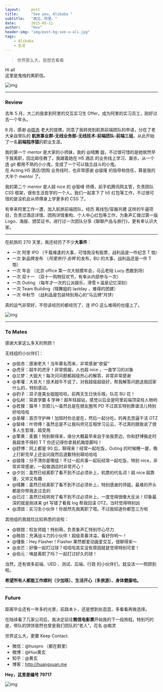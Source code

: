 ```yaml
---
layout:     post
title:      "See you, Alibaba "
subtitle:   "再见，阿里。"
date:       2015-05-11
author:     "Hux"
header-img: "img/post-bg-see-u-ali.jpg"
tags:
    - Alibaba
    - 生活
---
```



> 世界那么大，我想去看看

Hi all  
这里是鬼栈的离职信。

![img](/img/in-post/post-c-u-ali-team.png)


---

### Review

去年 5 月，大二的我拿到阿里的交互实习生 Offer，成为阿里的实习员工，刚好过去一个年头。

8 月，感谢 [@拔赤](http://weibo.com/jayli) 老大的提携，同意了我转岗到航旅前端团队的申请，分在了老大亲自带队的 **航旅事业群-无线业务部-无线技术-前端团队-前端三组**，从此开始了一名**前端程序猿**的职业生涯。

我的第一个 mentor 是大家的小师妹，我的 @晴舞 姐，不过很可惜的是她居然早于我离职，回北邮任教了。我跟着她在 H5 酒店 的业务线上学习、厮杀，从一个连 git 都用不熟的小小鬼，变成了一个可以独立战斗的小鬼。  
在 Acting H5 酒店/团购 业务线时，也非常感谢 @骏隆 的指导和信任，算是我的大半个 mentor 了。

我的第二个 mentor 是人超 nice 的 @智峰 师傅，前手机腾讯网主管，负责团队 CSS 框架，很有生活哲学的一个人。我们一起拿下了 h5 红包等工作，不过很可惜的是没机会从师傅身上学更多的 CSS 了。


有幸来阿里工作一遭，加入航旅前端团队，经历 离线包/容器共建 这样的牛逼项目，负责过酒店详情、团购详情重构、个人中心红包等工作，为象声汇做过第一版 Logo、海报、颁奖证书，进行过一次团队分享《聊聊产品与旅行》，更有幸认识大家。

---

在航旅的 270 天里，我还经历了不少**大事件**：

* 一次 阿里 IPO （千载难逢的大事，可惜我没有股票，战利品是一件纪念 T 恤）
* 一次 新品牌发布 （*阿里旅行·去啊* 的发布，BU 的大事，战利品还是一件 T 恤）
* 一次 年会 （北京 office 第一次大规模年会，马云老陆 Lucy 悉数到场）
* 一次 双十一 （双十一购物狂欢节，有幸从内部参与一次）
* 一次 Outing （每年才一次的公派娱乐，滑雪＋温泉记忆深刻）
* 一次 Team Building（晴舞姐的 lastday ，难得的团建）
* 一次 中秋节 （战利品是包装特别用心的“马云牌”月饼）


真的运气非常好，不但该经历的都经历了，连 IPO 这么难得的也撞上了。

![img](/img/in-post/post-c-u-ali-memo.jpg)

---

### To Mates

感谢大家这么多天的照顾！  

无线组的小伙伴们：

* @拔赤：感谢老大！当年慕名而来，非常感谢“收留”
* @虎牙：超牛的虎牙！非常佩服，人也超 nice ，一直学习的对象
* @兰梦：大姐大！每次问问题都超级热心的解答，非常非常感谢
* @孝瓘：大哥大！技术超牛不说了，对我超级超级好，帮我解答问题送我回家什么的，特别感动。
* @豹子：双子座美女姐姐哈哈，前两天生日快乐哦，队花 BU 花！
* @弘树：简直学霸 & 学神！超年轻超钻，感觉以后会是阿里前端顶梁柱人物哟
* @若狸：猫爷！京腔儿～虽然总是在朋友圈骂 PD 不过其实特别靠谱活儿特别好哈哈哈
* @圣耀：首页守护神！加班时你总是在，然后一起分吃，的再去苦逼干活 OTZ
* @智峰：叶师傅！虽然总是不让我叫师兄互相学习云云，不过真的跟我说了很多人生哲理，超受用
* @擎黄：麦霸！特别聊得来，缘分大概最早来自于坐我旁边，你和舒博搬走时我超舍不得的 T T 你还记得你拿我机箱垫脚吗！
* @舒博：同上都是 90 后，聊得来！经常一起吃饭，Outing 的时候睡一屋，晚上打鼾完早上还会问我然后道歉特别萌哈哈哈
* @骏隆：分不清你是哪组！不过一起共事一起玩经常一起吃饭，特别 nice，非常非常感谢，一起做酒店时非常开心！
* @夕剑：虽然已经离职了看不到不过必须补上，机票的代名词！超 nice 超靠谱，又帅又有趣
* @晴舞：虽然已经离职了看不到不过必须补上，特别感谢的师姐，最难的开头都是你带我走过去的
* @已过：虽然已经转岗了看不到不过必须补上，一度觉得很像大反派！印象最深的就是刚进来 git 写错了看我 log 帮我回滚 OTZ，当时觉得特别凶
* @清锁：实习生小伙伴！你居然先我离职了喂。不过我知道你都签三方啦

其他组的我就捡比较熟悉的说啦：

* @银翘：校友师姐！特别萌，负责象声汇特别尽心尽力
* @皓勋：充满战斗力的小伙伴！超级青春洋溢，看好你哟～！
* @懂象：Hey Flasher！Flasher 果然都爱动画爱交互，很聊得来～
* @龙芒：好像一起打过球？哈哈哈其实没有原因就是觉得特别可爱！
* @伯元：咦是离职了吗？一起打过好久的球！

当然，还有很多前端、UED 、测试、后端、行政 的小伙伴们，就没法一一照顾到啦。

**希望所有人都能工作顺利（少加班）、生活开心（多旅游）、身体健康哈。**

---

### Future

距离毕业还有一年多的光景，前路未卜，还是想到处逛逛，多看看再做选择。

在陆续看了几家公司后，我决定前往**微信电影票**开始我的下一段旅程。特别巧的是，带队的饼饼居然也曾是我们团队的“老人”，花名 @痴灵 

世界这么大，更要 Keep Contact. 

* 微信：@huxpro （都在群里）
* 微博：@Hux黄玄
* 知乎：@黄玄
* 博客：<http://huangxuan.me>

 
**Hey，这里是编号 79717**
 
![img](/img/in-post/post-c-u-ali-079717.png)